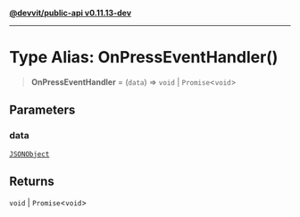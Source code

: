 [**@devvit/public-api v0.11.13-dev**](../../../../../../README.md)

---

# Type Alias: OnPressEventHandler()

> **OnPressEventHandler** = (`data`) => `void` \| `Promise`\<`void`\>

## Parameters

### data

[`JSONObject`](../../../../../../type-aliases/JSONObject.md)

## Returns

`void` \| `Promise`\<`void`\>
